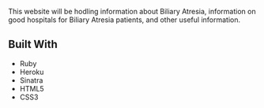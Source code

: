 This website will be hodling information about Biliary Atresia, information on good hospitals for Biliary Atresia patients, and other useful information.

Built With
----------

* Ruby
* Heroku
* Sinatra
* HTML5
* CSS3